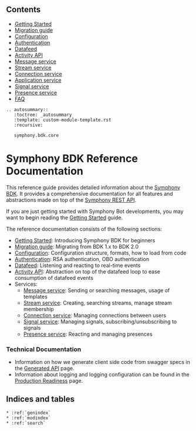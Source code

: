 Contents
--------

* [Getting Started](markdown/getting_started.md)
* [Migration guide](markdown/migration.md)
* [Configuration](markdown/configuration.md)
* [Authentication](markdown/authentication.md)
* [Datafeed](markdown/datafeed.md)
* [Activity API](markdown/activity-api.md)
* [Message service](markdown/message_service.md)
* [Stream service](markdown/stream_service.md)
* [Connection service](markdown/connection_service.md)
* [Application service](markdown/application_service.md)
* [Signal service](markdown/signal_service.md)
* [Presence service](markdown/presence_service.md)
* [FAQ](markdown/faq.md)

```eval_rst
.. autosummary::
   :toctree: _autosummary
   :template: custom-module-template.rst
   :recursive:

   symphony.bdk.core
```

# Symphony BDK Reference Documentation

This reference guide provides detailed information about the
[Symphony BDK](https://github.com/finos/symphony-bdk-python).
It provides a comprehensive documentation for all features and abstractions made on top of the
[Symphony REST API](https://developers.symphony.com/restapi/reference).

If you are just getting started with Symphony Bot developments, you may want to begin reading the
[Getting Started](markdown/getting_started.md) guide.

The reference documentation consists of the following sections:
* [Getting Started](markdown/getting_started.md): Introducing Symphony BDK for beginners
* [Migration guide](markdown/migration.md): Migrating from BDK 1.x to BDK 2.0
* [Configuration](markdown/configuration.md): Configuration structure, formats, how to load from code
* [Authentication](markdown/authentication.md): RSA authentication, OBO authentication
* [Datafeed](markdown/datafeed.md): Listening and reacting to real-time events
* [Activity API](markdown/activity-api.md): Abstraction on top of the datafeed loop to ease consumption of datafeed events
* Services:
  * [Message service](markdown/message_service.md): Sending or searching messages, usage of templates
  * [Stream service](markdown/stream_service.md): Creating, searching streams, manage stream membership
  * [Connection service](markdown/connection_service.md): Managing connections between users
  * [Signal service](markdown/signal_service.md): Managing signals, subscribing/unsubscribing to signals
  * [Presence service](markdown/presence_service.md): Reacting and managing presences

### Technical Documentation
* Information on how we generate client side code from swagger specs in the
[Generated API](markdown/tech/generated_api.md) page.
* Information about logging and logging configuration can be found in the
  [Production Readiness](markdown/tech/production_readiness.md) page.

Indices and tables
------------------

```eval_rst
* :ref:`genindex`
* :ref:`modindex`
* :ref:`search`
```
